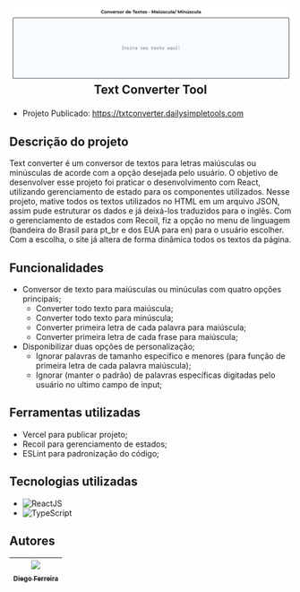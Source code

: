## <p align="center">![Text Converter Tool](./readme_img.PNG)<br>Text Converter Tool</p>


* Projeto Publicado: https://txtconverter.dailysimpletools.com

## Descrição do projeto
Text converter é um conversor de textos para letras maiúsculas ou minúsculas de acorde com a opção desejada pelo usuário. O objetivo de desenvolver esse projeto foi praticar o desenvolvimento com React, utilizando gerenciamento de estado para os componentes utilizados. Nesse projeto, mative todos os textos utilizados no HTML em um arquivo JSON, assim pude estruturar os dados e já deixá-los traduzidos para o inglês. Com o gerenciamento de estados com Recoil, fiz a opção no menu de linguagem (bandeira do Brasil para pt_br e dos EUA para en) para o usuário escolher. Com a escolha, o site já altera de forma dinâmica todos os textos da página.

## Funcionalidades
* Conversor de texto para maiúsculas ou minúculas com quatro opções principais;
  * Converter todo texto para maiúscula;
  * Converter todo texto para minúscula;
  * Converter primeira letra de cada palavra para maiúscula;
  * Converter primeira letra de cada frase para maiúscula;
* Disponibilizar duas opções de personalização;
  * Ignorar palavras de tamanho específico e menores (para função de primeira letra de cada palavra maiúscula);
  * Ignorar (manter o padrão) de palavras específicas digitadas pelo usuário no ultimo campo de input;

## Ferramentas utilizadas
* Vercel para publicar projeto;
* Recoil para gerenciamento de estados;
* ESLint para padronização do código;

## Tecnologias utilizadas
* ![ReactJS](https://img.shields.io/badge/-ReactJS-black?style=flat-square&logo=react)
* ![TypeScript](https://img.shields.io/badge/-TypeScript-007ACC?style=flat-square&logo=typescript&logoColor=white)

## Autores
| [<img src="https://avatars.githubusercontent.com/u/97759524?v=4" width=115><br><sub>Diego Ferreira</sub>](https://github.com/diegonf) | 
| :---: |